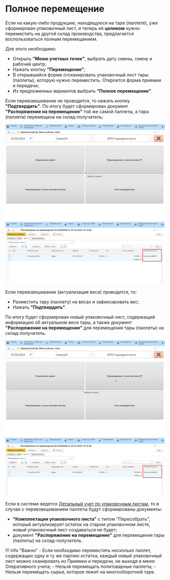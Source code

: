 # Полное перемещение

Если на какую-либо продукцию, находящуюся на таре (паллете), уже сформирован упаковочный лист, и теперь её **целиком** нужно переместить на другой склад производства, предлагается воспользоваться полным перемещением. 

Для этого необходимо:

- Открыть **"Меню учетных точек"**, выбрать дату смены, смену и рабочий центр;
- Нажать кнопку **"Перемещение"**;
- В открывшейся форме отсканировать упаковочный лист тары (паллеты), которую нужно переместить. Откроется форма приемки и передачи;
- Из предложенных вариантов выбрать **"Полное перемещение"**.

Если перевзвешивание не проводится, то нажать кнопку **"Подтвердить"**. По итогу будет сформирован документ **"Распоряжение на перемещение"** той же самой паллеты, а тара (паллета) перемещена на склад-получатель;

![](../PalletMoving.assets/5.gif)
![](../PalletMoving.assets/4.png)

Если перевзвешивание (актуализация веса) проводится, то:

- Разместить тару (паллету) на весах и зафиксировать вес;
- Нажать **"Подтвердить"**.

По итогу будет сформирован новый упаковочный лист, содержащий информацию об актуальном весе тары, а также документ **"Распоряжение на перемещение"** для перемещения тары (паллеты) на склад-получатель.

![](../PalletMoving.assets/6.gif)
![](../PalletMoving.assets/5.png)

Если в системе ведется [Детальный учет по упаковочным листам](../../../../Warehouse/LocationOfContainers/LocationPackageLists.md), то в случае с перевзвешиванием паллеты будут сформированы документы:

- **"Комплектация упаковочного листа"** с типом "Пересобрать", который актуализирует остаток на старом упаковочном листе, новый упаковочный лист создаваться не будет;
- документ **"Распоряжение на перемещение"** для перемещения тары (паллеты) на склад-получатель.

!!! info "Важно"
    - Если необходимо переместить несколько паллет, содержащих одну и ту же партию остатка, каждый новый упаковочный лист можно сканировать из Приемки и передачи, не выходя в меню Оперативного учета;
    - Нельзя перемещать политоварные паллеты;
    - Нельзя перемещать сырье, которое лежит на многооборотной таре. 